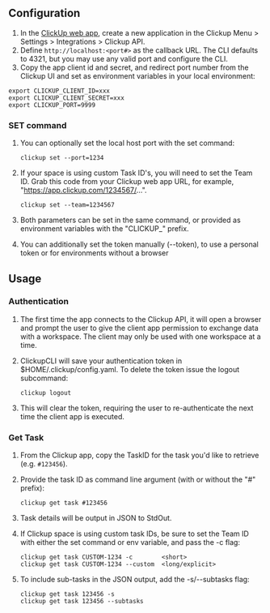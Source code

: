 ## Configuration

1. In the [ClickUp web app](https://app.clickup.com), create a new application in the Clickup Menu > Settings > Integrations > Clickup API. 
1. Define `http://localhost:<port#>` as the callback URL. The CLI defaults to 4321, but you may use any valid port and configure the CLI.
1. Copy the app client id and secret, and redirect port number from the Clickup UI and set as environment variables in your local environment: 

```
export CLICKUP_CLIENT_ID=xxx
export CLICKUP_CLIENT_SECRET=xxx
export CLICKUP_PORT=9999
```

### SET command

1. You can optionally set the local host port with the set command:
    ```
    clickup set --port=1234
    ```
1. If your space is using custom Task ID's, you will need to set the Team ID. Grab this code from your Clickup web app URL, for example, "https://app.clickup.com/1234567/...". 
    ```
    clickup set --team=1234567
    ```
1. Both parameters can be set in the same command, or provided as environment variables with the "CLICKUP_" prefix.

1. You can additionally set the token manually (--token), to use a personal token or for environments without a browser

## Usage  

### Authentication
1. The first time the app connects to the Clickup API, it will open a browser and prompt the user to give the client app permission to exchange data with a workspace. The client may only be used with one workspace at a time.

1. ClickupCLI will save your authentication token in $HOME/.clickup/config.yaml.  To delete the token issue the logout subcommand:
    ```
    clickup logout
    ```
1. This will clear the token, requiring the user to re-authenticate the next time the client app is executed.

### Get Task  

1. From the Clickup app, copy the TaskID for the task you'd like to retrieve (e.g. `#123456`).  
1. Provide the task ID as command line argument (with or without the "#" prefix):

    ```
    clickup get task #123456
    ```
    
1. Task details will be output in JSON to StdOut. 
1. If Clickup space is using custom task IDs, be sure to set the Team ID with either the set command or env variable, and pass the -c flag:
    ```
    clickup get task CUSTOM-1234 -c        <short>
    clickup get task CUSTOM-1234 --custom  <long/explicit>
    ```
1. To include sub-tasks in the JSON output, add the -s/--subtasks flag:
    ```
    clickup get task 123456 -s
    clickup get task 123456 --subtasks
    ```

